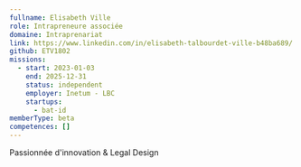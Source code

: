 ```yaml
---
fullname: Elisabeth Ville
role: Intrapreneure associée
domaine: Intraprenariat
link: https://www.linkedin.com/in/elisabeth-talbourdet-ville-b48ba689/
github: ETV1802
missions:
  - start: 2023-01-03
    end: 2025-12-31
    status: independent
    employer: Inetum - LBC
    startups:
      - bat-id
memberType: beta
competences: []
---
```

Passionnée d'innovation & Legal Design
